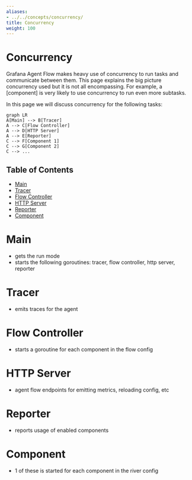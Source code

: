 ```yaml
---
aliases:
- ../../concepts/concurrency/
title: Concurrency
weight: 100
---
```


# Concurrency

Grafana Agent Flow makes heavy use of concurrency to run tasks and communicate between them. This page explains the big picture concurrency used but it is not all encompassing. For example, a [component] is very likely to use concurrency to run even more subtasks.

In this page we will discuss concurrency for the following tasks:


```mermaid
graph LR
A[Main] --> B[Tracer]
A --> C[Flow Controller]
A --> D[HTTP Server]
A --> E[Reporter]
C --> F[Component 1]
C --> G[Component 2]
C --> ...
```

## Table of Contents
- [Main](#main)
- [Tracer](#tracer)
- [Flow Controller](#flow-controller)
- [HTTP Server](#http-server)
- [Reporter](#reporter)
- [Component](#component)

# Main

- gets the run mode
- starts the following goroutines: tracer, flow controller, http server, reporter

# Tracer

- emits traces for the agent

# Flow Controller

- starts a goroutine for each component in the flow config

# HTTP Server

- agent flow endpoints for emitting metrics, reloading config, etc

# Reporter

- reports usage of enabled components

# Component

- 1 of these is started for each component in the river config